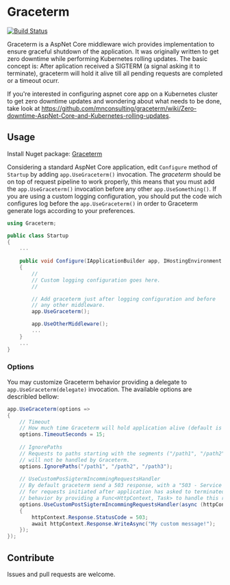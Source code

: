 # Graceterm 
[![Build Status](https://travis-ci.org/mnconsulting/graceterm.svg?branch=master)](https://travis-ci.org/mnconsulting/graceterm)

Graceterm is a AspNet Core middleware wich provides implementation to ensure graceful shutdown of the application. 
It was originally written to get zero downtime while performing Kubernetes rolling updates.
The basic concept is: After aplication received a SIGTERM (a signal asking it to terminate), graceterm will hold it alive till all pending requests are completed or a timeout ocurr.

If you're interested in configuring aspnet core app on a Kubernetes cluster to get zero downtime updates and wondering about what needs to be done, take look at https://github.com/mnconsulting/graceterm/wiki/Zero-downtime-AspNet-Core-and-Kubernetes-rolling-updates.

## Usage

Install Nuget package: [Graceterm](https://www.nuget.org/packages/Graceterm/)

Considering a standard AspNet Core application, edit `Configure` method of `Startup` by adding `app.UseGraceterm()` invocation. The *graceterm* should be on top of request pipeline to work properly, this means that you must add the `app.UseGraceterm()` invocation before any other `app.UseSomething()`.
If you are using a custom logging configuration, you should put the code wich configures log before the `app.UseGraceterm()` in order to Graceterm generate logs according to your preferences.

```cs
using Graceterm;

public class Startup
{
    ...
    
    public void Configure(IApplicationBuilder app, IHostingEnvironment env, ...)
    {
        //
        // Custom logging configuration goes here.
        //

        // Add graceterm just after logging configuration and before 
        // any other middleware.
        app.UseGraceterm(); 

        app.UseOtherMiddleware();       
        ...
    }
    ...
}
```
### Options

You may customize Graceterm behavior providing a delegate to `app.UseGraceterm(delegate)` invocation. The available options are describled bellow:

```cs
app.UseGraceterm(options => 
{
    // Timeout
    // How much time Graceterm will hold application alive (default is 60 seconds)
    options.TimeoutSeconds = 15; 
    
    // IgnorePaths
    // Requests to paths starting with the segments ("/path1", "/path2" and "/path3") 
    // will not be handled by Graceterm.
    options.IgnorePaths("/path1", "/path2", "/path3");
    
    // UseCustomPosSigtermIncommingRequestsHandler
    // By default graceterm send a 503 response, with a "503 - Service unavailable" text body 
    // for requests initiated after application has asked to terminated. You may modify this
    // behavior by providing a Func<HttpContext, Task> to handle this requests.    
    options.UseCustomPostSigtermIncommingRequestsHandler(async (httpContext) =>
    {
        httpContext.Response.StatusCode = 503;
        await httpContext.Response.WriteAsync("My custom message!");
    });
});
```

## Contribute

Issues and pull requests are welcome.
